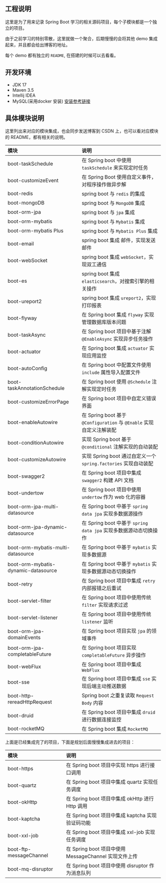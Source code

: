 ## 工程说明

这里是为了用来记录 Spring Boot 学习的相关源码项目，每个子模块都是一个独立的项目。

由于之前学习的特别零散，这里就做一个聚合，后期慢慢的会将其他 demo 集成起来，并且都会给出博客的地址。

每个 demo 都有独立的 `README`, 在搭建的时候可以去看看。

## 开发环境

- JDK 17
- Maven 3.5 
- Intellij IDEA
- MySQL(采用docker 安装) [安装参考链接](https://blog.csdn.net/qq_18948359/article/details/125486934?spm=1001.2014.3001.5502)

## 具体模块说明

这里列出来对应的模块集成，也会同步发送博客到 CSDN 上，也可以看对应模块的 README，都有相关的说明。

| 模块                                  | 说明                                                       |
|:------------------------------------|:---------------------------------------------------------|
| boot-taskSchedule                   | 在 Spring boot 中使用 `taskSchedule` 来实现定时任务                 |
| boot-customizeEvent                 | 在 Spring Boot 使用自定义事件，对程序操作做异步解                          |
| boot-redis                          | spring boot 与 `redis` 的集成                                |
| boot-mongoDB                        | spring boot 与 `MongoDB` 集成                               |
| boot-orm-jpa                        | spring boot 与 `jpa` 集成                                   |
| boot-orm-mybatis                    | spring boot 与 `Mybatis` 集成                               |
| boot-orm-mybatis Plus               | spring boot 与 `Mybatis Plus` 集成                          |
| boot-email                          | spring boot 集成 邮件，实现发送邮件                                 |
| boot-webSocket                      | spring boot 集成 `webSocket`，实现双工通信                        |
| boot-es                             | spring boot 集成 `elasticsearch`，对搜索引擎的相关操作                |
| boot-ureport2                       | spring boot 集成 `ureport2`，实现打印报表                         |
| boot-flyway                         | 在 Spring boot 集成 `flyway` 实现管理数据库版本问题                    |
| boot-taskAsync                      | 在 Spring boot 项目中基于注解 `@EnableAsync` 实现异步任务操作            |
| boot-actuator                       | 在 Spring boot 集成 `actuator` 实现应用监控                       |
| boot-autoConfig                     | 在 Spring boot 中配置文件使用 `include` 属性导入配置文件                 |
| boot-taskAnnotationSchedule         | 在 Spring boot 使用 `@Schedule` 注解实现定时任务                    |
| boot-customizeErrorPage             | 在 Spring boot 项目中自定义错误界面                                 |
| boot-enableAutowire                 | 在 Spring boot 基于 `@Configuration` 与 `@Enable` 实现自定义注解装配  |
| boot-conditionAutowire              | 实现 Spring boot 基于 `@conditional` 注解实现的自动装配               |
| boot-customizeAutowire              | 实现 Spring boot 通过自定义一个 `spring.factories`  实现自动装配        |
| boot-swagger2                       | 在 Spring boot 项目中集成 `swagger2` 构建 API 文档                 |
| boot-undertow                       | 在 Spring boot 项目中使用 `undertow` 作为 web 化的容器               |
| boot-orm-jpa-multi-datasource       | 在 Spring boot 中基于 `spring data jpa` 实现多数据源操作             |
| boot-orm-jpa-dynamic-datasource     | 在 Spring boot 中基于 `spring data jpa` 实现多数据源动态切换操作         |
| boot-orm-mybatis-multi-datasource   | 在 Spring boot 中基于 `mybatis` 实现多数据源                       |
| boot-orm-mybatis-dynamic-datasource | 在 Spring boot 中基于 `mybatis` 实现多数据源动态切换操作                 |
| boot-retry                          | 在 Spring boot 项目中集成 `retry` 内部报错之后重试                     |
| boot-servlet-filter                 | 在 Spring boot 项目中使用传统 `filter` 实现请求过滤                    |
| boot-servlet-listener               | 在 Spring boot 项目中使用传统 `listener` 监听                      |
| boot-orm-jpa-domainEvents           | 在 Spring boot 项目实现 `jpa` 的领域事件                           |
| boot-orm-jpa-completableFuture      | 在 Spring boot 项目实现 `completableFuture` 异步操作              |
| boot-webFlux                        | 在 Spring boot 项目中集成 `WebFlux`                            |
| boot-sse                            | 在 Spring boot 项目中集成 `sse` 实现后端主动推送数据                     |
| boot-http-rereadHttpRequest         | Spring boot 之重复读取 `Request Body` 内容                      |
| boot-druid                          | 在 Spring boot 项目中集成 `druid` 进行数据连接监控                     |
| boot-rocketMQ                       | 在 Spring boot 集成 `RocketMQ`                              |


上面是已经集成完了的项目，下面是规划后面慢慢集成进去的项目：

| 模块                      | 说明                                        |
|:------------------------|:------------------------------------------|
| boot-https              | 在 Spring boot 项目中实现 https 进行接口调用          |
| boot-quartz             | 在 Spring boot 项目中集成 quartz 实现任务调度         |
| boot-okHttp             | 在 Spring boot 项目中集成 okHttp 进行 Http 调用     |
| boot-kaptcha            | 在 Spring boot 项目中集成 kaptcha 实现验证码功能       |
| boot-xxl-job            | 在 Spring boot 项目中集成 xxl-job 实现任务调度        |
| boot-ftp-messageChannel | 在 Spring boot 项目中使用 MessageChannel 实现文件上传 |
| boot-mq-disruptor       | 在 Spring boot 项目中使用 disruptor 作为消息队列      |

